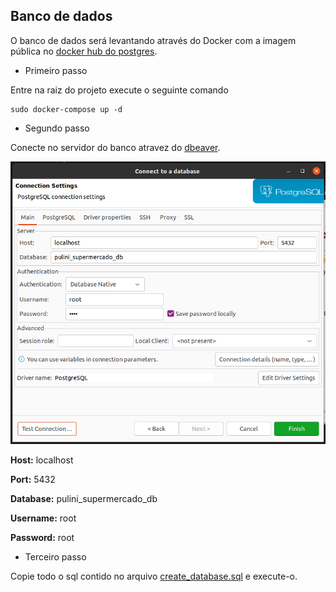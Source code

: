 ## Banco de dados

O banco de dados será levantando através do Docker com a imagem pública no [docker hub do postgres](https://hub.docker.com/_/postgres).


- Primeiro passo

Entre na raiz do projeto execute o seguinte comando

````
sudo docker-compose up -d
````

- Segundo passo

Conecte no servidor do banco atravez do [dbeaver](https://dbeaver.io/download/).

![conexao](./img/conexao.png)

**Host:** localhost

**Port:** 5432

**Database:** pulini_supermercado_db

**Username:** root

**Password:** root

- Terceiro passo

Copie todo o sql contido no arquivo [create_database.sql](create_database.sql) e execute-o.